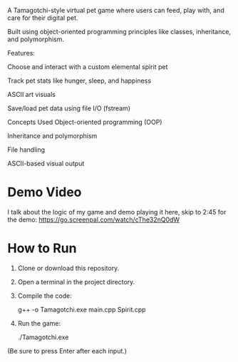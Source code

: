 A Tamagotchi-style virtual pet game where users can feed, play with, and care for their digital pet. 

Built using object-oriented programming principles like classes, inheritance, and polymorphism.

Features:

Choose and interact with a custom elemental spirit pet

Track pet stats like hunger, sleep, and happiness

ASCII art visuals

Save/load pet data using file I/O (fstream)


Concepts Used
Object-oriented programming (OOP)

Inheritance and polymorphism

File handling

ASCII-based visual output
# Demo Video

I talk about the logic of my game and demo playing it here, skip to 2:45 for the demo: https://go.screenpal.com/watch/cThe32nQ0dW

# How to Run

1. Clone or download this repository.
2. Open a terminal in the project directory.
3. Compile the code:

   g++ -o Tamagotchi.exe main.cpp Spirit.cpp

4. Run the game:

   ./Tamagotchi.exe

(Be sure to press Enter after each input.)
